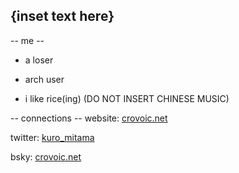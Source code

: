 ## {inset text here}

-- me --
- a loser

- arch user

- i like rice(ing) (DO NOT INSERT CHINESE MUSIC)

-- connections --
website: [crovoic.net](https://crovoic.net) 

twitter: [kuro_mitama](https://x.com/Kuro_Mitama) 

bsky: [crovoic.net](https://bsky.app/profile/crovoic.net)
